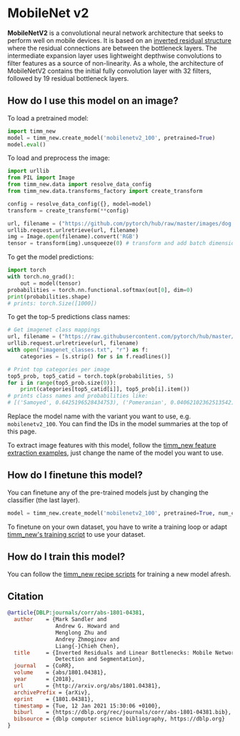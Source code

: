 # MobileNet v2

**MobileNetV2** is a convolutional neural network architecture that seeks to perform well on mobile devices. It is based on an [inverted residual structure](https://paperswithcode.com/method/inverted-residual-block) where the residual connections are between the bottleneck layers.  The intermediate expansion layer uses lightweight depthwise convolutions to filter features as a source of non-linearity. As a whole, the architecture of MobileNetV2 contains the initial fully convolution layer with 32 filters, followed by 19 residual bottleneck layers.

## How do I use this model on an image?
To load a pretrained model:

```python
import timm_new
model = timm_new.create_model('mobilenetv2_100', pretrained=True)
model.eval()
```

To load and preprocess the image:
```python
import urllib
from PIL import Image
from timm_new.data import resolve_data_config
from timm_new.data.transforms_factory import create_transform

config = resolve_data_config({}, model=model)
transform = create_transform(**config)

url, filename = ("https://github.com/pytorch/hub/raw/master/images/dog.jpg", "dog.jpg")
urllib.request.urlretrieve(url, filename)
img = Image.open(filename).convert('RGB')
tensor = transform(img).unsqueeze(0) # transform and add batch dimension
```

To get the model predictions:
```python
import torch
with torch.no_grad():
    out = model(tensor)
probabilities = torch.nn.functional.softmax(out[0], dim=0)
print(probabilities.shape)
# prints: torch.Size([1000])
```

To get the top-5 predictions class names:
```python
# Get imagenet class mappings
url, filename = ("https://raw.githubusercontent.com/pytorch/hub/master/imagenet_classes.txt", "imagenet_classes.txt")
urllib.request.urlretrieve(url, filename)
with open("imagenet_classes.txt", "r") as f:
    categories = [s.strip() for s in f.readlines()]

# Print top categories per image
top5_prob, top5_catid = torch.topk(probabilities, 5)
for i in range(top5_prob.size(0)):
    print(categories[top5_catid[i]], top5_prob[i].item())
# prints class names and probabilities like:
# [('Samoyed', 0.6425196528434753), ('Pomeranian', 0.04062102362513542), ('keeshond', 0.03186424449086189), ('white wolf', 0.01739676296710968), ('Eskimo dog', 0.011717947199940681)]
```

Replace the model name with the variant you want to use, e.g. `mobilenetv2_100`. You can find the IDs in the model summaries at the top of this page.

To extract image features with this model, follow the [timm_new feature extraction examples](https://rwightman.github.io/pytorch-image-models/feature_extraction/), just change the name of the model you want to use.

## How do I finetune this model?
You can finetune any of the pre-trained models just by changing the classifier (the last layer).
```python
model = timm_new.create_model('mobilenetv2_100', pretrained=True, num_classes=NUM_FINETUNE_CLASSES)
```
To finetune on your own dataset, you have to write a training loop or adapt [timm_new's training
script](https://github.com/rwightman/pytorch-image-models/blob/master/train.py) to use your dataset.

## How do I train this model?

You can follow the [timm_new recipe scripts](https://rwightman.github.io/pytorch-image-models/scripts/) for training a new model afresh.

## Citation

```BibTeX
@article{DBLP:journals/corr/abs-1801-04381,
  author    = {Mark Sandler and
               Andrew G. Howard and
               Menglong Zhu and
               Andrey Zhmoginov and
               Liang{-}Chieh Chen},
  title     = {Inverted Residuals and Linear Bottlenecks: Mobile Networks for Classification,
               Detection and Segmentation},
  journal   = {CoRR},
  volume    = {abs/1801.04381},
  year      = {2018},
  url       = {http://arxiv.org/abs/1801.04381},
  archivePrefix = {arXiv},
  eprint    = {1801.04381},
  timestamp = {Tue, 12 Jan 2021 15:30:06 +0100},
  biburl    = {https://dblp.org/rec/journals/corr/abs-1801-04381.bib},
  bibsource = {dblp computer science bibliography, https://dblp.org}
}
```

<!--
Type: model-index
Collections:
- Name: MobileNet V2
  Paper:
    Title: 'MobileNetV2: Inverted Residuals and Linear Bottlenecks'
    URL: https://paperswithcode.com/paper/mobilenetv2-inverted-residuals-and-linear
Models:
- Name: mobilenetv2_100
  In Collection: MobileNet V2
  Metadata:
    FLOPs: 401920448
    Parameters: 3500000
    File Size: 14202571
    Architecture:
    - 1x1 Convolution
    - Batch Normalization
    - Convolution
    - Depthwise Separable Convolution
    - Dropout
    - Inverted Residual Block
    - Max Pooling
    - ReLU6
    - Residual Connection
    - Softmax
    Tasks:
    - Image Classification
    Training Techniques:
    - RMSProp
    - Weight Decay
    Training Data:
    - ImageNet
    Training Resources: 16x GPUs
    ID: mobilenetv2_100
    LR: 0.045
    Crop Pct: '0.875'
    Momentum: 0.9
    Batch Size: 1536
    Image Size: '224'
    Weight Decay: 4.0e-05
    Interpolation: bicubic
    RMSProp Decay: 0.9
  Code: https://github.com/rwightman/pytorch-image-models/blob/9a25fdf3ad0414b4d66da443fe60ae0aa14edc84/timm_new/models/efficientnet.py#L955
  Weights: https://github.com/rwightman/pytorch-image-models/releases/download/v0.1-weights/mobilenetv2_100_ra-b33bc2c4.pth
  Results:
  - Task: Image Classification
    Dataset: ImageNet
    Metrics:
      Top 1 Accuracy: 72.95%
      Top 5 Accuracy: 91.0%
- Name: mobilenetv2_110d
  In Collection: MobileNet V2
  Metadata:
    FLOPs: 573958832
    Parameters: 4520000
    File Size: 18316431
    Architecture:
    - 1x1 Convolution
    - Batch Normalization
    - Convolution
    - Depthwise Separable Convolution
    - Dropout
    - Inverted Residual Block
    - Max Pooling
    - ReLU6
    - Residual Connection
    - Softmax
    Tasks:
    - Image Classification
    Training Techniques:
    - RMSProp
    - Weight Decay
    Training Data:
    - ImageNet
    Training Resources: 16x GPUs
    ID: mobilenetv2_110d
    LR: 0.045
    Crop Pct: '0.875'
    Momentum: 0.9
    Batch Size: 1536
    Image Size: '224'
    Weight Decay: 4.0e-05
    Interpolation: bicubic
    RMSProp Decay: 0.9
  Code: https://github.com/rwightman/pytorch-image-models/blob/9a25fdf3ad0414b4d66da443fe60ae0aa14edc84/timm_new/models/efficientnet.py#L969
  Weights: https://github.com/rwightman/pytorch-image-models/releases/download/v0.1-weights/mobilenetv2_110d_ra-77090ade.pth
  Results:
  - Task: Image Classification
    Dataset: ImageNet
    Metrics:
      Top 1 Accuracy: 75.05%
      Top 5 Accuracy: 92.19%
- Name: mobilenetv2_120d
  In Collection: MobileNet V2
  Metadata:
    FLOPs: 888510048
    Parameters: 5830000
    File Size: 23651121
    Architecture:
    - 1x1 Convolution
    - Batch Normalization
    - Convolution
    - Depthwise Separable Convolution
    - Dropout
    - Inverted Residual Block
    - Max Pooling
    - ReLU6
    - Residual Connection
    - Softmax
    Tasks:
    - Image Classification
    Training Techniques:
    - RMSProp
    - Weight Decay
    Training Data:
    - ImageNet
    Training Resources: 16x GPUs
    ID: mobilenetv2_120d
    LR: 0.045
    Crop Pct: '0.875'
    Momentum: 0.9
    Batch Size: 1536
    Image Size: '224'
    Weight Decay: 4.0e-05
    Interpolation: bicubic
    RMSProp Decay: 0.9
  Code: https://github.com/rwightman/pytorch-image-models/blob/9a25fdf3ad0414b4d66da443fe60ae0aa14edc84/timm_new/models/efficientnet.py#L977
  Weights: https://github.com/rwightman/pytorch-image-models/releases/download/v0.1-weights/mobilenetv2_120d_ra-5987e2ed.pth
  Results:
  - Task: Image Classification
    Dataset: ImageNet
    Metrics:
      Top 1 Accuracy: 77.28%
      Top 5 Accuracy: 93.51%
- Name: mobilenetv2_140
  In Collection: MobileNet V2
  Metadata:
    FLOPs: 770196784
    Parameters: 6110000
    File Size: 24673555
    Architecture:
    - 1x1 Convolution
    - Batch Normalization
    - Convolution
    - Depthwise Separable Convolution
    - Dropout
    - Inverted Residual Block
    - Max Pooling
    - ReLU6
    - Residual Connection
    - Softmax
    Tasks:
    - Image Classification
    Training Techniques:
    - RMSProp
    - Weight Decay
    Training Data:
    - ImageNet
    Training Resources: 16x GPUs
    ID: mobilenetv2_140
    LR: 0.045
    Crop Pct: '0.875'
    Momentum: 0.9
    Batch Size: 1536
    Image Size: '224'
    Weight Decay: 4.0e-05
    Interpolation: bicubic
    RMSProp Decay: 0.9
  Code: https://github.com/rwightman/pytorch-image-models/blob/9a25fdf3ad0414b4d66da443fe60ae0aa14edc84/timm_new/models/efficientnet.py#L962
  Weights: https://github.com/rwightman/pytorch-image-models/releases/download/v0.1-weights/mobilenetv2_140_ra-21a4e913.pth
  Results:
  - Task: Image Classification
    Dataset: ImageNet
    Metrics:
      Top 1 Accuracy: 76.51%
      Top 5 Accuracy: 93.0%
-->
